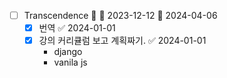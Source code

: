 - [ ] Transcendence 🔺 🛫 2023-12-12 📅 2024-04-06
	- [x] 번역 ✅ 2024-01-01
	- [x] 강의 커리큘럼 보고 계획짜기. ✅ 2024-01-01
		-  django
		-  vanila js
